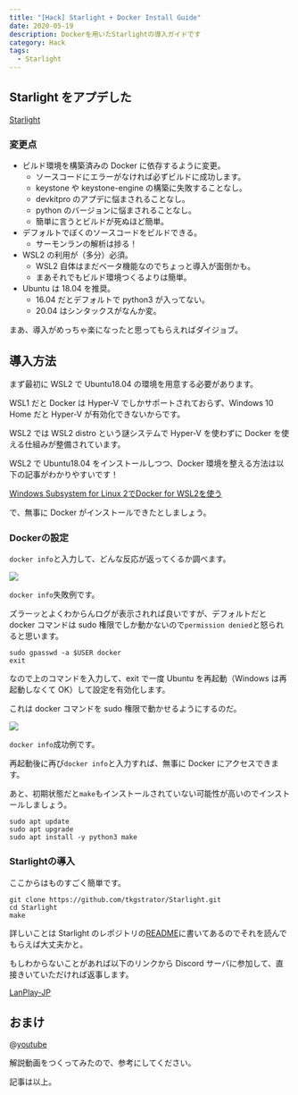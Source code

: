 ```yaml
---
title: "[Hack] Starlight + Docker Install Guide"
date: 2020-05-19
description: Dockerを用いたStarlightの導入ガイドです
category: Hack
tags: 
  - Starlight
---
```


## Starlight をアプデした

[Starlight](https://github.com/tkgstrator/Starlight)

### 変更点

- ビルド環境を構築済みの Docker に依存するように変更。
  - ソースコードにエラーがなければ必ずビルドに成功します。
  - keystone や keystone-engine の構築に失敗することなし。
  - devkitpro のアプデに悩まされることなし。
  - python のバージョンに悩まされることなし。
  - 簡単に言うとビルドが死ぬほど簡単。
- デフォルトでぼくのソースコードをビルドできる。
  - サーモンランの解析は捗る！
- WSL2 の利用が（多分）必須。
  - WSL2 自体はまだベータ機能なのでちょっと導入が面倒かも。
  - まあそれでもビルド環境つくるよりは簡単。
- Ubuntu は 18.04 を推奨。
  - 16.04 だとデフォルトで python3 が入ってない。
  - 20.04 はシンタックスがなんか変。

まあ、導入がめっちゃ楽になったと思ってもらえればダイジョブ。

## 導入方法

まず最初に WSL2 で Ubuntu18.04 の環境を用意する必要があります。

WSL1 だと Docker は Hyper-V でしかサポートされておらず、Windows 10 Home だと Hyper-V が有効化できないからです。

WSL2 では WSL2 distro という謎システムで Hyper-V を使わずに Docker を使える仕組みが整備されています。

WSL2 で Ubuntu18.04 をインストールしつつ、Docker 環境を整える方法は以下の記事がわかりやすいです！

[Windows Subsystem for Linux 2でDocker for WSL2を使う](https://dev.to/birdsea/windows-subsystem-for-linux-2-docker-for-wsl2-3dpm)

で、無事に Docker がインストールできたとしましょう。

### Dockerの設定

`docker info`と入力して、どんな反応が返ってくるか調べます。

![](https://pbs.twimg.com/media/EYWJbYvWAAAaOLL?format=png)

`docker info`失敗例です。

ズラーッとよくわからんログが表示されれば良いですが、デフォルトだと docker コマンドは sudo 権限でしか動かないので`permission denied`と怒られると思います。

```
sudo gpasswd -a $USER docker
exit
```

なので上のコマンドを入力して、exit で一度 Ubuntu を再起動（Windows は再起動しなくて OK）して設定を有効化します。

これは docker コマンドを sudo 権限で動かせるようにするのだ。

![](https://pbs.twimg.com/media/EYWJzoJX0AAhFLD?format=png)

`docker info`成功例です。

再起動後に再び`docker info`と入力すれば、無事に Docker にアクセスできます。

あと、初期状態だと`make`もインストールされていない可能性が高いのでインストールしましょう。

```
sudo apt update
sudo apt upgrade
sudo apt install -y python3 make
```

### Starlightの導入

ここからはものすごく簡単です。

```
git clone https://github.com/tkgstrator/Starlight.git
cd Starlight
make
```

詳しいことは Starlight のレポジトリの[README](https://github.com/tkgstrator/Starlight/blob/master/README_JP.md)に書いてあるのでそれを読んでもらえば大丈夫かと。

もしわからないことがあれば以下のリンクから Discord サーバに参加して、直接きいていただければ返事します。

[LanPlay-JP](https://discord.gg/yxdpXcZGpa)

## おまけ

@[youtube](https://www.youtube.com/watch?v=q23Pkyddjb4)

解説動画をつくってみたので、参考にしてください。

記事は以上。
